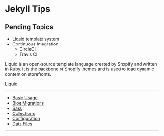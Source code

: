 # Jekyll Tips

## Pending Topics

+ Liquid template system
+ Continuous Integration
  + CircleCI
  + Travis CI

Liquid is an open-source template language created by Shopify and written in Ruby. It is the backbone of Shopify themes and is used to load dynamic content on storefronts.

[Liquid](https://help.shopify.com/themes/liquid)

---

* [Basic Usage](_docs/basic-usage.md)
* [Blog Migrations](_docs/blog-migrations.md)
* [Sass](_docs/sass.md)
* [Collections](_docs/collections.md)
* [Configuration](_docs/configuration.md)
* [Data Files](_docs/data-files.md)

---